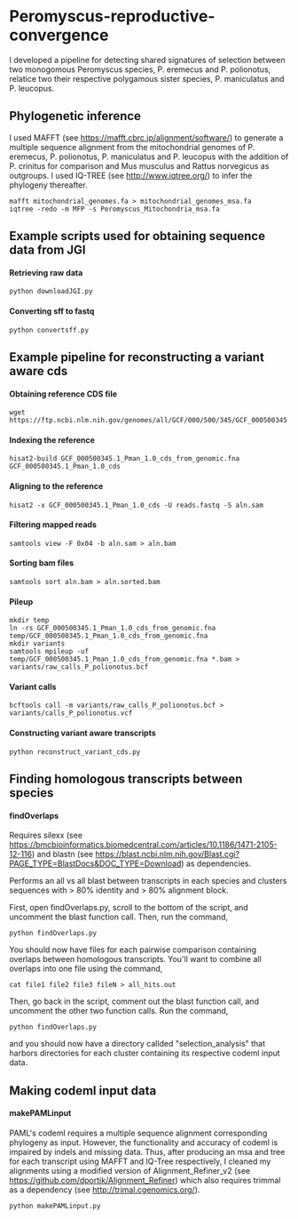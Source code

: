 # Peromyscus-reproductive-convergence
I developed a pipeline for detecting shared signatures of selection between two monogomous Peromyscus species, P. eremecus and P. polionotus, relatice two their respective polygamous sister species, P. maniculatus and P. leucopus.

## Phylogenetic inference
I used MAFFT (see https://mafft.cbrc.jp/alignment/software/) to generate a multiple sequence alignment from the mitochondrial genomes of P. eremecus, P. polionotus, P. maniculatus and P. leucopus with the addition of P. crinitus for comparison and Mus musculus and Rattus norvegicus as outgroups. I used IQ-TREE (see http://www.iqtree.org/) to infer the phylogeny thereafter.

```
mafft mitochondrial_genomes.fa > mitochondrial_genomes_msa.fa
iqtree -redo -m MFP -s Peromyscus_Mitochondria_msa.fa 
```

## Example scripts used for obtaining sequence data from JGI

#### Retrieving raw data
```
python downloadJGI.py
```

#### Converting sff to fastq
```
python convertsff.py
```

## Example pipeline for reconstructing a variant aware cds 

#### Obtaining reference CDS file
```
wget https://ftp.ncbi.nlm.nih.gov/genomes/all/GCF/000/500/345/GCF_000500345.1_Pman_1.0/GCF_000500345.1_Pman_1.0_cds_from_genomic.fna.gz
```

#### Indexing the reference
```
hisat2-build GCF_000500345.1_Pman_1.0_cds_from_genomic.fna GCF_000500345.1_Pman_1.0_cds
```

#### Aligning to the reference
```
hisat2 -x GCF_000500345.1_Pman_1.0_cds -U reads.fastq -S aln.sam
```

#### Filtering mapped reads
```
samtools view -F 0x04 -b aln.sam > aln.bam
```

#### Sorting bam files
```
samtools sort aln.bam > aln.sorted.bam
```

#### Pileup
```
mkdir temp
ln -rs GCF_000500345.1_Pman_1.0_cds_from_genomic.fna temp/GCF_000500345.1_Pman_1.0_cds_from_genomic.fna
mkdir variants
samtools mpileup -uf temp/GCF_000500345.1_Pman_1.0_cds_from_genomic.fna *.bam > variants/raw_calls_P_polionotus.bcf
```
#### Variant calls
```
bcftools call -m variants/raw_calls_P_polionotus.bcf > variants/calls_P_polionotus.vcf
```

#### Constructing variant aware transcripts
```
python reconstruct_variant_cds.py
```

## Finding homologous transcripts between species

#### findOverlaps
Requires silexx (see https://bmcbioinformatics.biomedcentral.com/articles/10.1186/1471-2105-12-116) and blastn (see https://blast.ncbi.nlm.nih.gov/Blast.cgi?PAGE_TYPE=BlastDocs&DOC_TYPE=Download) as dependencies.

Performs an all vs all blast between transcripts in each species and clusters sequences with > 80% identity and > 80% alignment block.

First, open findOverlaps.py, scroll to the bottom of the script, and uncomment the blast function call. Then, run the command,
```
python findOverlaps.py
```
You should now have files for each pairwise comparison containing overlaps between homologous transcripts. You'll want to combine all overlaps into one file using the command,
```
cat file1 file2 file3 fileN > all_hits.out
```

Then, go back in the script, comment out the blast function call, and uncomment the other two function calls. Run the command,
```
python findOverlaps.py
```
and you should now have a directory callded "selection_analysis" that harbors directories for each cluster containing its respective codeml input data. 


## Making codeml input data

#### makePAMLinput
PAML's codeml requires a multiple sequence alignment corresponding phylogeny as input. However, the functionality and accuracy of codeml is impaired by indels and missing data. Thus, after producing an msa and tree for each transcript using MAFFT and IQ-Tree respectively, I cleaned my alignments using a modified version of Alignment_Refiner_v2 (see https://github.com/dportik/Alignment_Refiner) which also requires trimmal as a dependency (see http://trimal.cgenomics.org/).

```
python makePAMLinput.py
```
